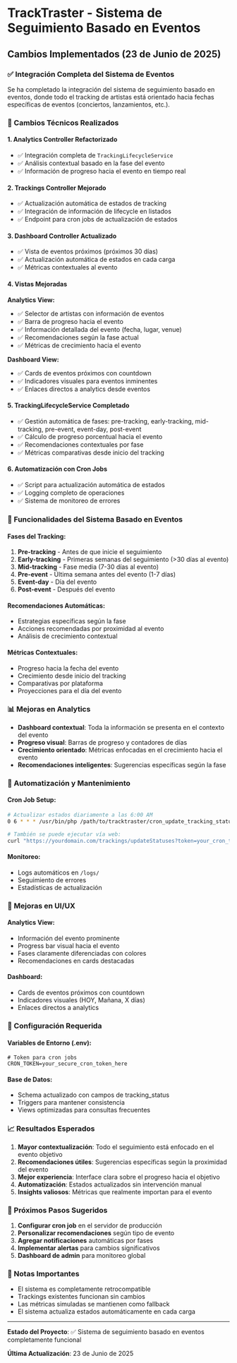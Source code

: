 # TrackTraster - Sistema de Seguimiento Basado en Eventos

## Cambios Implementados (23 de Junio de 2025)

### ✅ Integración Completa del Sistema de Eventos

Se ha completado la integración del sistema de seguimiento basado en eventos, donde todo el tracking de artistas está orientado hacia fechas específicas de eventos (conciertos, lanzamientos, etc.).

### 🔧 Cambios Técnicos Realizados

#### 1. **Analytics Controller Refactorizado**
- ✅ Integración completa de `TrackingLifecycleService`
- ✅ Análisis contextual basado en la fase del evento
- ✅ Información de progreso hacia el evento en tiempo real

#### 2. **Trackings Controller Mejorado**
- ✅ Actualización automática de estados de tracking
- ✅ Integración de información de lifecycle en listados
- ✅ Endpoint para cron jobs de actualización de estados

#### 3. **Dashboard Controller Actualizado**
- ✅ Vista de eventos próximos (próximos 30 días)
- ✅ Actualización automática de estados en cada carga
- ✅ Métricas contextuales al evento

#### 4. **Vistas Mejoradas**

**Analytics View:**
- ✅ Selector de artistas con información de eventos
- ✅ Barra de progreso hacia el evento
- ✅ Información detallada del evento (fecha, lugar, venue)
- ✅ Recomendaciones según la fase actual
- ✅ Métricas de crecimiento hacia el evento

**Dashboard View:**
- ✅ Cards de eventos próximos con countdown
- ✅ Indicadores visuales para eventos inminentes
- ✅ Enlaces directos a analytics desde eventos

#### 5. **TrackingLifecycleService Completado**
- ✅ Gestión automática de fases: pre-tracking, early-tracking, mid-tracking, pre-event, event-day, post-event
- ✅ Cálculo de progreso porcentual hacia el evento
- ✅ Recomendaciones contextuales por fase
- ✅ Métricas comparativas desde inicio del tracking

#### 6. **Automatización con Cron Jobs**
- ✅ Script para actualización automática de estados
- ✅ Logging completo de operaciones
- ✅ Sistema de monitoreo de errores

### 🎯 Funcionalidades del Sistema Basado en Eventos

#### **Fases del Tracking:**

1. **Pre-tracking** - Antes de que inicie el seguimiento
2. **Early-tracking** - Primeras semanas del seguimiento (>30 días al evento)
3. **Mid-tracking** - Fase media (7-30 días al evento)
4. **Pre-event** - Última semana antes del evento (1-7 días)
5. **Event-day** - Día del evento
6. **Post-event** - Después del evento

#### **Recomendaciones Automáticas:**
- Estrategias específicas según la fase
- Acciones recomendadas por proximidad al evento
- Análisis de crecimiento contextual

#### **Métricas Contextuales:**
- Progreso hacia la fecha del evento
- Crecimiento desde inicio del tracking
- Comparativas por plataforma
- Proyecciones para el día del evento

### 📊 Mejoras en Analytics

- **Dashboard contextual**: Toda la información se presenta en el contexto del evento
- **Progreso visual**: Barras de progreso y contadores de días
- **Crecimiento orientado**: Métricas enfocadas en el crecimiento hacia el evento
- **Recomendaciones inteligentes**: Sugerencias específicas según la fase

### 🔄 Automatización y Mantenimiento

#### **Cron Job Setup:**
```bash
# Actualizar estados diariamente a las 6:00 AM
0 6 * * * /usr/bin/php /path/to/tracktraster/cron_update_tracking_statuses.php

# También se puede ejecutar vía web:
curl "https://yourdomain.com/trackings/updateStatuses?token=your_cron_token"
```

#### **Monitoreo:**
- Logs automáticos en `/logs/`
- Seguimiento de errores
- Estadísticas de actualización

### 🎨 Mejoras en UI/UX

#### **Analytics View:**
- Información del evento prominente
- Progress bar visual hacia el evento
- Fases claramente diferenciadas con colores
- Recomendaciones en cards destacadas

#### **Dashboard:**
- Cards de eventos próximos con countdown
- Indicadores visuales (HOY, Mañana, X días)
- Enlaces directos a analytics

### 🔧 Configuración Requerida

#### **Variables de Entorno (.env):**
```env
# Token para cron jobs
CRON_TOKEN=your_secure_cron_token_here
```

#### **Base de Datos:**
- Schema actualizado con campos de tracking_status
- Triggers para mantener consistencia
- Views optimizadas para consultas frecuentes

### 📈 Resultados Esperados

1. **Mayor contextualización**: Todo el seguimiento está enfocado en el evento objetivo
2. **Recomendaciones útiles**: Sugerencias específicas según la proximidad del evento
3. **Mejor experiencia**: Interface clara sobre el progreso hacia el objetivo
4. **Automatización**: Estados actualizados sin intervención manual
5. **Insights valiosos**: Métricas que realmente importan para el evento

### 🚀 Próximos Pasos Sugeridos

1. **Configurar cron job** en el servidor de producción
2. **Personalizar recomendaciones** según tipo de evento
3. **Agregar notificaciones** automáticas por fases
4. **Implementar alertas** para cambios significativos
5. **Dashboard de admin** para monitoreo global

### 📝 Notas Importantes

- El sistema es completamente retrocompatible
- Trackings existentes funcionan sin cambios
- Las métricas simuladas se mantienen como fallback
- El sistema actualiza estados automáticamente en cada carga

---

**Estado del Proyecto**: ✅ Sistema de seguimiento basado en eventos completamente funcional

**Última Actualización**: 23 de Junio de 2025
